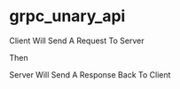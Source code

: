 # grpc_unary_api


Client Will Send A Request To Server

Then


Server Will Send A Response Back To Client
